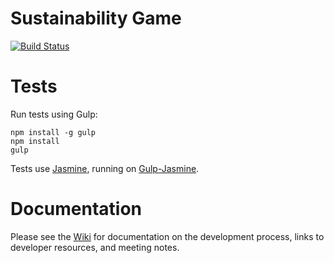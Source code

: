 Sustainability Game
===================

[![Build Status](https://travis-ci.org/gios-asu/sustainability-game.svg)](https://travis-ci.org/gios-asu/sustainability-game)

# Tests

Run tests using Gulp:

```
npm install -g gulp
npm install
gulp
```

Tests use [Jasmine](http://jasmine.github.io/), running on [Gulp-Jasmine](https://www.npmjs.com/package/gulp-jasmine).

# Documentation

Please see the [Wiki](wiki) for documentation on the development process, links to developer resources, and meeting notes.
